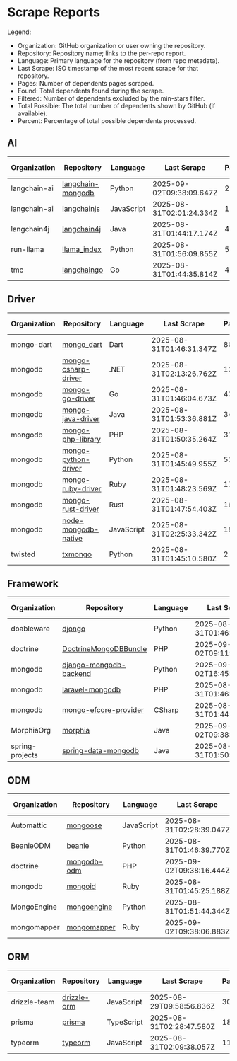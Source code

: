 # Scrape Reports

Legend:

- Organization: GitHub organization or user owning the repository.
- Repository: Repository name; links to the per-repo report.
- Language: Primary language for the repository (from repo metadata).
- Last Scrape: ISO timestamp of the most recent scrape for that repository.
- Pages: Number of dependents pages scraped.
- Found: Total dependents found during the scrape.
- Filtered: Number of dependents excluded by the min-stars filter.
- Total Possible: The total number of dependents shown by GitHub (if available).
- Percent: Percentage of total possible dependents processed.

## AI

| Organization | Repository | Language | Last Scrape | Pages | Found | Filtered | Total Possible | Percent |
|---|---|---|---|---|---|---|---:|---:|
| langchain-ai | [langchain-mongodb](reports/langchain-ai-langchain-mongodb-dependents.md) | Python | 2025-09-02T09:38:09.647Z | 23 | 674 | 660 | 977 | 69.0% |
| langchain-ai | [langchainjs](reports/langchain-ai-langchainjs-dependents.md) | JavaScript | 2025-08-31T02:01:24.334Z | 1123 | 33270 | 32873 | 47386 | 70.2% |
| langchain4j | [langchain4j](reports/langchain4j-langchain4j-dependents.md) | Java | 2025-08-31T01:44:17.174Z | 43 | 1257 | 1219 | 1565 | 80.3% |
| run-llama | [llama_index](reports/run-llama-llama_index-dependents.md) | Python | 2025-08-31T01:56:09.855Z | 550 | 16370 | 16084 | 22702 | 72.1% |
| tmc | [langchaingo](reports/tmc-langchaingo-dependents.md) | Go | 2025-08-31T01:44:35.814Z | 40 | 1133 | 1085 | 1498 | 75.6% |

## Driver

| Organization | Repository | Language | Last Scrape | Pages | Found | Filtered | Total Possible | Percent |
|---|---|---|---|---|---|---|---:|---:|
| mongo-dart | [mongo_dart](reports/mongo-dart-mongo_dart-dependents.md) | Dart | 2025-08-31T01:46:31.347Z | 80 | 2390 | 2385 | 5632 | 42.4% |
| mongodb | [mongo-csharp-driver](reports/mongodb-mongo-csharp-driver-dependents.md) | .NET | 2025-08-31T02:13:26.762Z | 1254 | 37399 | 37169 | 87647 | 42.7% |
| mongodb | [mongo-go-driver](reports/mongodb-mongo-go-driver-dependents.md) | Go | 2025-08-31T01:46:04.673Z | 43 | 1283 | 1245 | 97465 | 1.3% |
| mongodb | [mongo-java-driver](reports/mongodb-mongo-java-driver-dependents.md) | Java | 2025-08-31T01:53:36.881Z | 341 | 10161 | 10019 | 17786 | 57.1% |
| mongodb | [mongo-php-library](reports/mongodb-mongo-php-library-dependents.md) | PHP | 2025-08-31T01:50:35.264Z | 312 | 9276 | 9206 | 22119 | 41.9% |
| mongodb | [mongo-python-driver](reports/mongodb-mongo-python-driver-dependents.md) | Python | 2025-08-31T01:45:49.955Z | 51 | 1527 | 1509 | 398836 | 0.4% |
| mongodb | [mongo-ruby-driver](reports/mongodb-mongo-ruby-driver-dependents.md) | Ruby | 2025-08-31T01:48:23.569Z | 172 | 5052 | 4903 | 22219 | 22.7% |
| mongodb | [mongo-rust-driver](reports/mongodb-mongo-rust-driver-dependents.md) | Rust | 2025-08-31T01:47:54.403Z | 165 | 4871 | 4800 | 10981 | 44.4% |
| mongodb | [node-mongodb-native](reports/mongodb-node-mongodb-native-dependents.md) | JavaScript | 2025-08-31T02:25:33.342Z | 1881 | 56252 | 56204 | 5703161 | 1.0% |
| twisted | [txmongo](reports/twisted-txmongo-dependents.md) | Python | 2025-08-31T01:45:10.580Z | 2 | 40 | 38 | 108 | 37.0% |

## Framework

| Organization | Repository | Language | Last Scrape | Pages | Found | Filtered | Total Possible | Percent |
|---|---|---|---|---|---|---|---:|---:|
| doableware | [djongo](reports/doableware-djongo-dependents.md) | Python | 2025-08-31T01:46:29.323Z | 195 | 5797 | 5791 | 12495 | 46.4% |
| doctrine | [DoctrineMongoDBBundle](reports/doctrine-DoctrineMongoDBBundle-dependents.md) | PHP | 2025-09-02T09:11:39.628Z | 27 | 779 | 762 | 2471 | 31.5% |
| mongodb | [django-mongodb-backend](reports/mongodb-django-mongodb-backend-dependents.md) | Python | 2025-09-02T16:45:54.711Z | 2 | 37 | 36 | 49 | 75.5% |
| mongodb | [laravel-mongodb](reports/mongodb-laravel-mongodb-dependents.md) | PHP | 2025-08-31T01:46:46.212Z | 103 | 3063 | 3050 | 9335 | 32.8% |
| mongodb | [mongo-efcore-provider](reports/mongodb-mongo-efcore-provider-dependents.md) | CSharp | 2025-08-31T01:44:56.441Z | 29 | 857 | 855 | 1179 | 72.7% |
| MorphiaOrg | [morphia](reports/MorphiaOrg-morphia-dependents.md) | Java | 2025-09-02T09:38:00.884Z | 7 | 183 | 176 | 322 | 56.8% |
| spring-projects | [spring-data-mongodb](reports/spring-projects-spring-data-mongodb-dependents.md) | Java | 2025-08-31T01:50:33.843Z | 257 | 7628 | 7520 | 29376 | 26.0% |

## ODM

| Organization | Repository | Language | Last Scrape | Pages | Found | Filtered | Total Possible | Percent |
|---|---|---|---|---|---|---|---:|---:|
| Automattic | [mongoose](reports/Automattic-mongoose-dependents.md) | JavaScript | 2025-08-31T02:28:39.047Z | 2857 | 85300 | 85262 | 5656611 | 1.5% |
| BeanieODM | [beanie](reports/BeanieODM-beanie-dependents.md) | Python | 2025-08-31T01:46:39.770Z | 95 | 2815 | 2789 | 4294 | 65.6% |
| doctrine | [mongodb-odm](reports/doctrine-mongodb-odm-dependents.md) | PHP | 2025-09-02T09:38:16.444Z | 33 | 961 | 927 | 3078 | 31.2% |
| mongodb | [mongoid](reports/mongodb-mongoid-dependents.md) | Ruby | 2025-08-31T01:45:25.188Z | 136 | 4015 | 3883 | 23645 | 17.0% |
| MongoEngine | [mongoengine](reports/MongoEngine-mongoengine-dependents.md) | Python | 2025-08-31T01:51:44.344Z | 231 | 6898 | 6860 | 27277 | 25.3% |
| mongomapper | [mongomapper](reports/mongomapper-mongomapper-dependents.md) | Ruby | 2025-09-02T09:38:06.883Z | 18 | 473 | 454 | 2787 | 17.0% |

## ORM

| Organization | Repository | Language | Last Scrape | Pages | Found | Filtered | Total Possible | Percent |
|---|---|---|---|---|---|---|---:|---:|
| drizzle-team | [drizzle-orm](reports/drizzle-team-drizzle-orm-dependents.md) | JavaScript | 2025-08-29T09:58:56.836Z | 3069 | 91607 | 91051 | 139917 | 65.5% |
| prisma | [prisma](reports/prisma-prisma-dependents.md) | TypeScript | 2025-08-31T02:28:47.580Z | 1885 | 56272 | 56207 | 754249 | 7.5% |
| typeorm | [typeorm](reports/typeorm-typeorm-dependents.md) | JavaScript | 2025-08-31T02:09:38.057Z | 1135 | 33959 | 33916 | 427293 | 7.9% |


